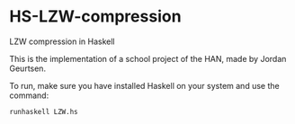 # HS-LZW-compression
LZW compression in Haskell

This is the implementation of a school project of the HAN, made by Jordan Geurtsen.

To run, make sure you have installed Haskell on your system and use the command:

```cmd
runhaskell LZW.hs
```
